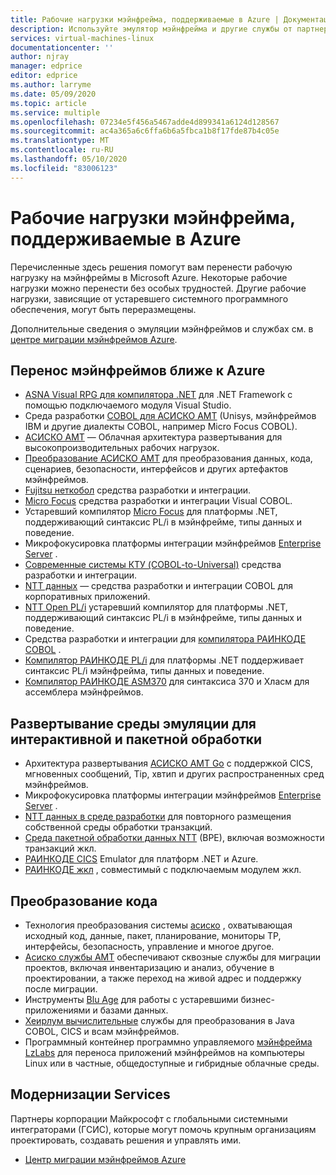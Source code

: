 ```yaml
---
title: Рабочие нагрузки мэйнфрейма, поддерживаемые в Azure | Документация Майкрософт
description: Используйте эмулятор мэйнфрейма и другие службы от партнеров Майкрософт для повторного размещения рабочих нагрузок мэйнфреймов, таких как системы на основе IBM Z, с помощью Microsoft Azure.
services: virtual-machines-linux
documentationcenter: ''
author: njray
manager: edprice
editor: edprice
ms.author: larryme
ms.date: 05/09/2020
ms.topic: article
ms.service: multiple
ms.openlocfilehash: 07234e5f456a5467adde4d899341a6124d128567
ms.sourcegitcommit: ac4a365a6c6ffa6b6a5fbca1b8f17fde87b4c05e
ms.translationtype: MT
ms.contentlocale: ru-RU
ms.lasthandoff: 05/10/2020
ms.locfileid: "83006123"
---
```

# <a name="mainframe-workloads-supported-on-azure"></a>Рабочие нагрузки мэйнфрейма, поддерживаемые в Azure

Перечисленные здесь решения помогут вам перенести рабочую нагрузку на мэйнфреймы в Microsoft Azure. Некоторые рабочие нагрузки можно перенести без особых трудностей. Другие рабочие нагрузки, зависящие от устаревшего системного программного обеспечения, могут быть переразмещены. 

Дополнительные сведения о эмуляции мэйнфреймов и службах см. в [центре миграции мэйнфреймов Azure](https://azure.microsoft.com/migration/mainframe/).

## <a name="migrate-mainframe-closer-to-azure"></a>Перенос мэйнфреймов ближе к Azure

- [ASNA Visual RPG для компилятора .NET](https://asna.com/us/products/visual-rpg) для .NET Framework с помощью подключаемого модуля Visual Studio.
- Среда разработки [COBOL для АСИСКО AMT](https://www.asysco.com/cobol/) (Unisys, мэйнфреймов IBM и другие диалекты COBOL, например Micro Focus COBOL).
- [АСИСКО AMT](https://www.asysco.com/amt-go/) — Облачная архитектура развертывания для высокопроизводительных рабочих нагрузок.
- [Преобразование АСИСКО AMT](https://www.asysco.com/amt-transform/) для преобразования данных, кода, сценариев, безопасности, интерфейсов и других артефактов мэйнфреймов.
- [Fujitsu неткобол](https://www.fujitsu.com/global/products/software/developer-tool/netcobol/) средства разработки и интеграции.
- [Micro Focus](https://www.microfocus.com/products/visual-cobol/) средства разработки и интеграции Visual COBOL.
- Устаревший компилятор [Micro Focus](https://www.microfocus.com/campaign/download/pli-modernization/) для платформы .NET, поддерживающий синтаксис PL/i в мэйнфрейме, типы данных и поведение.
- Микрофокусировка платформы интеграции мэйнфреймов [Enterprise Server](https://www.microfocus.com/products/enterprise-suite/enterprise-server/) .
- [Современные системы КТУ (COBOL-to-Universal)](https://modernsystems.com/automatic-cobol-to-java-conversion/) средства разработки и интеграции.
- [NTT данных](https://us.nttdata.com/en/digital/application-development-and-modernization) — средства разработки и интеграции COBOL для корпоративных приложений.
- [NTT Open PL/i](https://us.nttdata.com/en/digital/application-development-and-modernization) устаревший компилятор для платформы .NET, поддерживающий синтаксис PL/i в мэйнфрейме, типы данных и поведение.
- Средства разработки и интеграции для [компилятора РАИНКОДЕ COBOL](https://www.raincode.com/products/cobol/) .
- [Компилятор РАИНКОДЕ PL/i](https://www.raincode.com/products/pli/) для платформы .NET поддерживает синтаксис PL/i мэйнфрейма, типы данных и поведение.
- [Компилятор РАИНКОДЕ ASM370](https://www.raincode.com/technical-landscape/asm370/) для синтаксиса 370 и Хласм для ассемблера мэйнфреймов.

## <a name="deploy-an-emulation-environment-for-online-and-batch-processing"></a>Развертывание среды эмуляции для интерактивной и пакетной обработки

- Архитектура развертывания [АСИСКО AMT Go](https://www.asysco.com/amt-go/) с поддержкой CICS, мгновенных сообщений, Tip, хвтип и других распространенных сред мэйнфреймов.
- Микрофокусировка платформы интеграции мэйнфреймов [Enterprise Server](https://www.microfocus.com/products/enterprise-suite/enterprise-server/) .
- [NTT данных в среде разработки](https://us.nttdata.com/en/-/media/assets/white-paper/apps-mainframe-re-hosting-development-environment-whitepaper.pdf) для повторного размещения собственной среды обработки транзакций.
- [Среда пакетной обработки данных NTT](https://us.nttdata.com/en/-/media/assets/white-paper/apps-mainframe-re-hosting-development-environment-whitepaper.pdf) (BPE), включая возможности транзакций жкл.
- [РАИНКОДЕ CICS](https://www.raincode.com/technical-landscape/cics/) Emulator для платформ .NET и Azure.
- [РАИНКОДЕ жкл](https://www.raincode.com/products/jcl/) , совместимый с подключаемым модулем жкл.

## <a name="code-conversion"></a>Преобразование кода

- Технология преобразования системы [асиско](https://www.asysco.com/azure-cloud/) , охватывающая исходный код, данные, пакет, планирование, мониторы TP, интерфейсы, безопасность, управление и многое другое.
- [Асиско службы AMT](https://www.asysco.com/migration-services/) обеспечивают сквозные службы для миграции проектов, включая инвентаризацию и анализ, обучение в проектировании, а также переход на живой адрес и поддержку после миграции.
- Инструменты [Blu Age](https://www.bluage.com/) для работы с устаревшими бизнес-приложениями и базами данных.
- [Хеирлум вычислительные](https://www.heirloomcomputing.com/tag/convert-cobol-to-java/) службы для преобразования в Java COBOL, CICS и всам мэйнфреймов.
- Программный контейнер программно управляемого [мэйнфрейма LzLabs](https://www.lzlabs.com/) для переноса приложений мэйнфреймов на компьютеры Linux или в частные, общедоступные и гибридные облачные среды.

## <a name="modernization-services"></a>Модернизации Services

Партнеры корпорации Майкрософт с глобальными системными интеграторами (ГСИС), которые могут помочь крупным организациям проектировать, создавать решения и управлять ими. 

- [Центр миграции мэйнфреймов Azure](https://azure.microsoft.com/migration/mainframe/)
